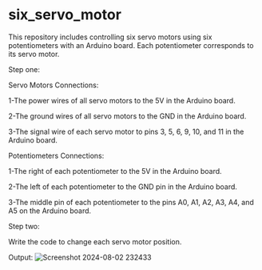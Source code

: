 # six_servo_motor

This repository includes controlling six servo motors using six potentiometers with an Arduino board. Each potentiometer corresponds to its servo motor.


Step one:


Servo Motors Connections:

1-The power wires of all servo motors to the 5V in the Arduino board. 

2-The ground wires of all servo motors to the GND in the Arduino board. 

3-The signal wire of each servo motor to pins 3, 5, 6, 9, 10, and 11 in the Arduino board. 


Potentiometers Connections:

1-The right of each potentiometer to the 5V in the Arduino board. 

2-The left of each potentiometer to the GND pin in the Arduino board. 

3-The middle pin of each potentiometer to the pins A0, A1, A2, A3, A4, and A5 on the Arduino board. 


Step two:

Write the code to change each servo motor position.

Output:
![Screenshot 2024-08-02 232433](https://github.com/user-attachments/assets/06d9ce1e-317c-4075-a191-3fa0e10db5a3)


